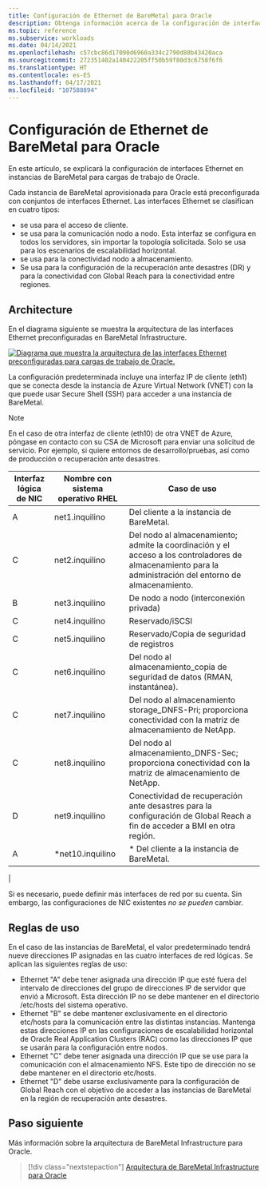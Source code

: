 ```yaml
---
title: Configuración de Ethernet de BareMetal para Oracle
description: Obtenga información acerca de la configuración de interfaces Ethernet en instancias de BareMetal para cargas de trabajo de Oracle.
ms.topic: reference
ms.subservice: workloads
ms.date: 04/14/2021
ms.openlocfilehash: c57cbc86d17090d6960a334c2790d80b43420aca
ms.sourcegitcommit: 272351402a140422205ff50b59f80d3c6758f6f6
ms.translationtype: HT
ms.contentlocale: es-ES
ms.lasthandoff: 04/17/2021
ms.locfileid: "107588894"
---
```

# <a name="ethernet-configuration-of-baremetal-for-oracle"></a>Configuración de Ethernet de BareMetal para Oracle

En este artículo, se explicará la configuración de interfaces Ethernet en instancias de BareMetal para cargas de trabajo de Oracle.

Cada instancia de BareMetal aprovisionada para Oracle está preconfigurada con conjuntos de interfaces Ethernet. Las interfaces Ethernet se clasifican en cuatro tipos:

- se usa para el acceso de cliente.
- se usa para la comunicación nodo a nodo. Esta interfaz se configura en todos los servidores, sin importar la topología solicitada. Solo se usa para los escenarios de escalabilidad horizontal.
- se usa para la conectividad nodo a almacenamiento.
- Se usa para la configuración de la recuperación ante desastres (DR) y para la conectividad con Global Reach para la conectividad entre regiones.

## <a name="architecture"></a>Architecture

En el diagrama siguiente se muestra la arquitectura de las interfaces Ethernet preconfiguradas en BareMetal Infrastructure. 

[![Diagrama que muestra la arquitectura de las interfaces Ethernet preconfiguradas para cargas de trabajo de Oracle.](media/oracle-baremetal-ethernet/architecture-ethernet.png)](media/oracle-baremetal-ethernet/architecture-ethernet.png#lightbox)

La configuración predeterminada incluye una interfaz IP de cliente (eth1) que se conecta desde la instancia de Azure Virtual Network (VNET) con la que puede usar Secure Shell (SSH) para acceder a una instancia de BareMetal.

> [!NOTE]
> En el caso de otra interfaz de cliente (eth10) de otra VNET de Azure, póngase en contacto con su CSA de Microsoft para enviar una solicitud de servicio. Por ejemplo, si quiere entornos de desarrollo/pruebas, así como de producción o recuperación ante desastres.

| **Interfaz lógica de NIC** | **Nombre con sistema operativo RHEL** | **Caso de uso** |
| --- | --- | --- |
| A | net1.inquilino | Del cliente a la instancia de BareMetal. |
| C | net2.inquilino | Del nodo al almacenamiento; admite la coordinación y el acceso a los controladores de almacenamiento para la administración del entorno de almacenamiento. |
| B | net3.inquilino | De nodo a nodo (interconexión privada) |
| C | net4.inquilino | Reservado/iSCSI |
| C | net5.inquilino | Reservado/Copia de seguridad de registros |
| C | net6.inquilino | Del nodo al almacenamiento_copia de seguridad de datos (RMAN, instantánea). |
| C | net7.inquilino | Del nodo al almacenamiento storage_DNFS-Pri; proporciona conectividad con la matriz de almacenamiento de NetApp. |
| C | net8.inquilino | Del nodo al almacenamiento_DNFS-Sec; proporciona conectividad con la matriz de almacenamiento de NetApp. |
| D | net9.inquilino | Conectividad de recuperación ante desastres para la configuración de Global Reach a fin de acceder a BMI en otra región. |
| A | \*net10.inquilino | \* Del cliente a la instancia de BareMetal.
 |

Si es necesario, puede definir más interfaces de red por su cuenta. Sin embargo, las configuraciones de NIC existentes *no se pueden* cambiar.

## <a name="usage-rules"></a>Reglas de uso

En el caso de las instancias de BareMetal, el valor predeterminado tendrá nueve direcciones IP asignadas en las cuatro interfaces de red lógicas. Se aplican las siguientes reglas de uso:

- Ethernet "A" debe tener asignada una dirección IP que esté fuera del intervalo de direcciones del grupo de direcciones IP de servidor que envió a Microsoft. Esta dirección IP no se debe mantener en el directorio /etc/hosts del sistema operativo.
- Ethernet "B" se debe mantener exclusivamente en el directorio etc/hosts para la comunicación entre las distintas instancias. Mantenga estas direcciones IP en las configuraciones de escalabilidad horizontal de Oracle Real Application Clusters (RAC) como las direcciones IP que se usarán para la configuración entre nodos.
- Ethernet "C" debe tener asignada una dirección IP que se use para la comunicación con el almacenamiento NFS. Este tipo de dirección no se debe mantener en el directorio etc/hosts.
- Ethernet "D" debe usarse exclusivamente para la configuración de Global Reach con el objetivo de acceder a las instancias de BareMetal en la región de recuperación ante desastres.

## <a name="next-step"></a>Paso siguiente

Más información sobre la arquitectura de BareMetal Infrastructure para Oracle.

> [!div class="nextstepaction"]
> [Arquitectura de BareMetal Infrastructure para Oracle](oracle-baremetal-architecture.md)
